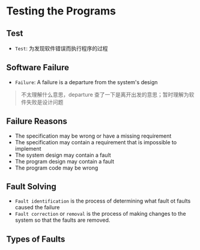 # Testing the Programs

## Test
- `Test`: 为发现软件错误而执行程序的过程

## Software Failure
- `Failure`: A failure is a departure from the system's design
> 不太理解什么意思，departure 查了一下是离开出发的意思；暂时理解为软件失败是设计问题

## Failure Reasons
- The specification may be wrong or have a missing requirement
- The specification may contain a requirement that is impossible to implement
- The system design may contain a fault
- The program design may contain a fault
- The program code may be wrong

## Fault Solving
- `Fault identification` is the process of determining what fault ot faults caused
the failure
- `Fault correction` or `removal` is the process of making changes to the system so
that the faults are removed.

## Types of Faults

